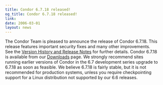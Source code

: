 ```yaml
---
title: Condor 6.7.18 released!
og_title: Condor 6.7.18 released!
link: 
date: 2006-03-01
layout: news
---
```


The Condor Team is pleased to announce the release of Condor 6.7.18.  This release features important security fixes and many other improvements.  See the <a href="manual/latest-dev/9_Version_History.html"> Version History and Release Notes</a> for further details. Condor 6.7.18 is available from our <a href="downloads/">Downloads</a> page.  We strongly recommend sites running earlier versions of Condor in the 6.7 development series upgrade to 6.7.18 as soon as feasible.  We believe 6.7.18 is fairly stable, but it is not recommended for production systems, unless you require checkpointing support for a Linux distribution not supported by our 6.6 releases.
